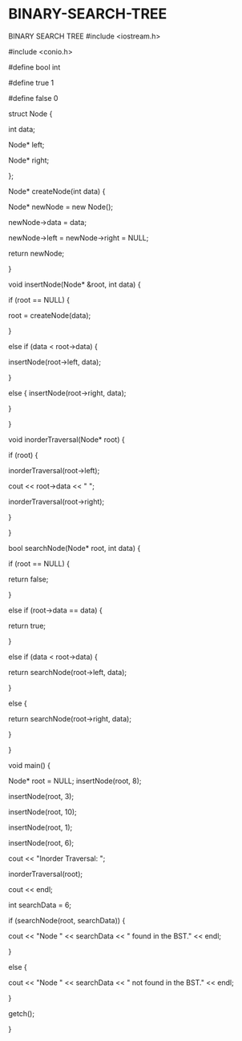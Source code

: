 # BINARY-SEARCH-TREE
BINARY SEARCH TREE
#include <iostream.h> 

#include <conio.h> 

#define bool int 

#define true 1 

#define false 0 

struct Node { 

int data; 

Node* left; 

Node* right; 

}; 

Node* createNode(int data) { 

Node* newNode = new Node(); 

newNode->data = data; 

newNode->left = newNode->right = NULL; 

return newNode; 

} 

void insertNode(Node* &root, int data) { 

if (root == NULL) { 

root = createNode(data); 

} 

else if (data < root->data) { 

insertNode(root->left, data); 

} 

else {
insertNode(root->right, data); 

} 

} 

void inorderTraversal(Node* root) { 

if (root) { 

inorderTraversal(root->left); 

cout << root->data << " "; 

inorderTraversal(root->right); 

} 

} 

bool searchNode(Node* root, int data) { 

if (root == NULL) { 

return false; 

} 

else if (root->data == data) { 

return true; 

} 

else if (data < root->data) { 

return searchNode(root->left, data); 

} 

else { 

return searchNode(root->right, data); 

} 

} 

void main() { 

Node* root = NULL;
insertNode(root, 8); 

insertNode(root, 3); 

insertNode(root, 10); 

insertNode(root, 1); 

insertNode(root, 6); 

cout << "Inorder Traversal: "; 

inorderTraversal(root); 

cout << endl; 

int searchData = 6; 

if (searchNode(root, searchData)) { 

cout << "Node " << searchData << " found in the BST." << endl; 

} 

else { 

cout << "Node " << searchData << " not found in the BST." << endl; 

} 

getch(); 

} 

